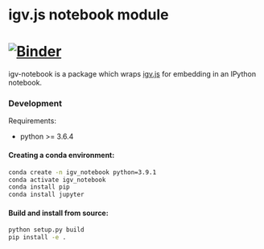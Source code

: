 # igv.js notebook module

[![Binder](https://beta.mybinder.org/badge.svg)](https://mybinder.org/v2/gh/igvteam/igv-notebook/main?filepath=examples)
=======

igv-notebook is a package which wraps [igv.js](https://github.com/igvteam/igv.js) for embedding in an IPython notebook.  


### Development

Requirements:
* python >= 3.6.4

#### Creating a conda environment:
```bash
conda create -n igv_notebook python=3.9.1
conda activate igv_notebook
conda install pip
conda install jupyter
```

#### Build and install from source:

```bash
python setup.py build  
pip install -e .
```






